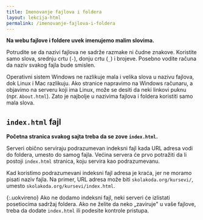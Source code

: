 ```yaml
---
title: Imenovanje fajlova i foldera
layout: lekcija-html
permalink: /imenovanje-fajlova-i-foldera
---
```


**Na webu fajlove i foldere uvek imenujemo malim slovima.**

Potrudite se da nazivi fajlova ne sadrže razmake ni čudne znakove. Koristite samo slova, srednju crtu (`-`), donju crtu (`_`) i brojeve. Posebno vodite računa da naziv svakog fajla bude smislen.

Operativni sistem Windows ne razlikuje mala i velika slova u nazivu fajlova, dok Linux i Mac razlikuju. Ako stranice napravimo na Windows računaru, a objavimo na serveru koji ima Linux, može se desiti da neki linkovi puknu (npr. `About.html`). Zato je najbolje u nazivima fajlova i foldera koristiti samo mala slova.

## `index.html` fajl

**Početna stranica svakog sajta treba da se zove `index.html`.**

Serveri obično serviraju podrazumevan indeksni fajl kada URL adresa vodi do foldera, umesto do samog fajla. Većina servera će prvo potražiti da li postoji `index.html` stranica, koju servira kao podrazu­mevanu.

Kad koristimo podrazumevani indeksni fajl adresa je kraća, jer ne moramo pisati naziv fajla. Na primer, URL adresa može biti `skolakoda.org/kursevi/`, umesto  `skolakoda.org/kursevi/index.html`.

{:.uokvireno}
Ako ne dodamo indeksni fajl, neki serveri će izlistati posetiocima sadržaj foldera. Ako ne želite da neko „zaviruje" u vaše fajlove, treba da dodate `index.html` ili podesite kontrole pristupa.

